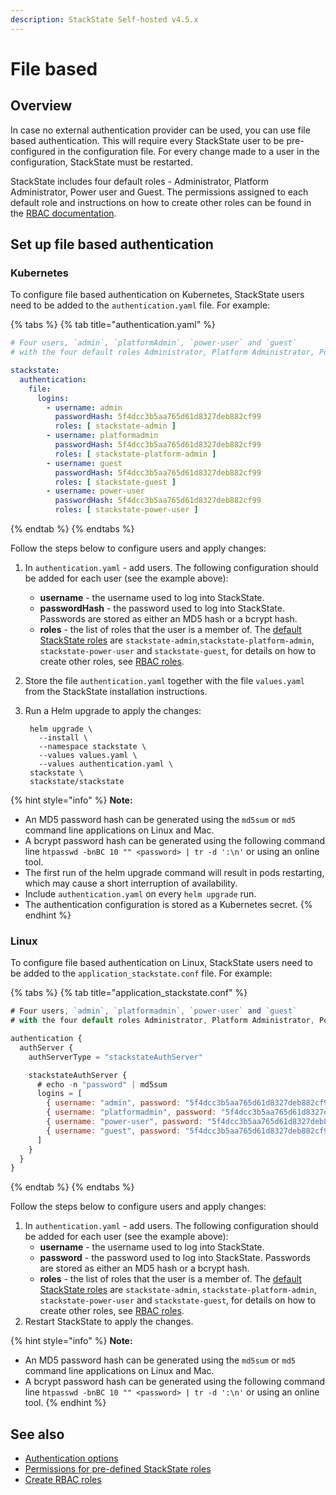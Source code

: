 ```yaml
---
description: StackState Self-hosted v4.5.x
---
```


# File based


## Overview

In case no external authentication provider can be used, you can use file based authentication. This will require every StackState user to be pre-configured in the configuration file. For every change made to a user in the configuration, StackState must be restarted.

StackState includes four default roles - Administrator, Platform Administrator, Power user and Guest. The permissions assigned to each default role and instructions on how to create other roles can be found in the [RBAC documentation](../rbac/role_based_access_control.md).

## Set up file based authentication

### Kubernetes

To configure file based authentication on Kubernetes, StackState users need to be added to the `authentication.yaml` file. For example:

{% tabs %}
{% tab title="authentication.yaml" %}
```yaml
# Four users, `admin`, `platformAdmin`, `power-user` and `guest`
# with the four default roles Administrator, Platform Administrator, Power user and Guest

stackstate:
  authentication:
    file:
      logins:
        - username: admin
          passwordHash: 5f4dcc3b5aa765d61d8327deb882cf99
          roles: [ stackstate-admin ]
        - username: platformadmin
          passwordHash: 5f4dcc3b5aa765d61d8327deb882cf99
          roles: [ stackstate-platform-admin ]
        - username: guest
          passwordHash: 5f4dcc3b5aa765d61d8327deb882cf99
          roles: [ stackstate-guest ]
        - username: power-user
          passwordHash: 5f4dcc3b5aa765d61d8327deb882cf99
          roles: [ stackstate-power-user ]
```
{% endtab %}
{% endtabs %}

Follow the steps below to configure users and apply changes:

1. In `authentication.yaml` - add users. The following configuration should be added for each user \(see the example above\):
   * **username** - the username used to log into StackState.
   * **passwordHash** - the password used to log into StackState. Passwords are stored as either an MD5 hash or a bcrypt hash.
   * **roles** - the list of roles that the user is a member of. The [default StackState roles](../rbac/rbac_permissions.md#predefined-roles) are `stackstate-admin`,`stackstate-platform-admin`, `stackstate-power-user` and `stackstate-guest`, for details on how to create other roles, see [RBAC roles](../rbac/rbac_roles.md).
2. Store the file `authentication.yaml` together with the file `values.yaml` from the StackState installation instructions.
3. Run a Helm upgrade to apply the changes:

   ```text
    helm upgrade \
      --install \
      --namespace stackstate \
      --values values.yaml \
      --values authentication.yaml \
    stackstate \
    stackstate/stackstate
   ```

{% hint style="info" %}
**Note:**

* An MD5 password hash can be generated using the `md5sum` or `md5` command line applications on Linux and Mac.
* A bcrypt password hash can be generated using the following command line `htpasswd -bnBC 10 "" <password> | tr -d ':\n'` or using an online tool.
* The first run of the helm upgrade command will result in pods restarting, which may cause a short interruption of availability.
* Include `authentication.yaml` on every `helm upgrade` run.
* The authentication configuration is stored as a Kubernetes secret.
{% endhint %}

### Linux

To configure file based authentication on Linux, StackState users need to be added to the `application_stackstate.conf` file. For example:

{% tabs %}
{% tab title="application\_stackstate.conf" %}
```javascript
# Four users, `admin`, `platformadmin`, `power-user` and `guest`
# with the four default roles Administrator, Platform Administrator, Power user and Guest

authentication {
  authServer {
    authServerType = "stackstateAuthServer"

    stackstateAuthServer {
      # echo -n "password" | md5sum
      logins = [
        { username: "admin", password: "5f4dcc3b5aa765d61d8327deb882cf99", roles: ["stackstate-admin"] }
        { username: "platformadmin", password: "5f4dcc3b5aa765d61d8327deb882cf99", roles: ["stackstate-platform-admin"] }
        { username: "power-user", password: "5f4dcc3b5aa765d61d8327deb882cf99", roles: ["stackstate-power-user"] }
        { username: "guest", password: "5f4dcc3b5aa765d61d8327deb882cf99", roles: ["stackstate-guest"] }
      ]
    }
  }
}
```
{% endtab %}
{% endtabs %}

Follow the steps below to configure users and apply changes:

1. In `authentication.yaml` - add users. The following configuration should be added for each user \(see the example above\):
   * **username** - the username used to log into StackState.
   * **password** - the password used to log into StackState. Passwords are stored as either an MD5 hash or a bcrypt hash.
   * **roles** - the list of roles that the user is a member of. The [default StackState roles](../rbac/rbac_permissions.md#predefined-roles) are `stackstate-admin`, `stackstate-platform-admin`, `stackstate-power-user` and `stackstate-guest`, for details on how to create other roles, see [RBAC roles](../rbac/rbac_roles.md).
2. Restart StackState to apply the changes.

{% hint style="info" %}
**Note:**

* An MD5 password hash can be generated using the `md5sum` or `md5` command line applications on Linux and Mac.
* A bcrypt password hash can be generated using the following command line `htpasswd -bnBC 10 "" <password> | tr -d ':\n'` or using an online tool.
{% endhint %}

## See also

* [Authentication options](authentication_options.md)
* [Permissions for pre-defined StackState roles](../rbac/rbac_permissions.md#predefined-roles)
* [Create RBAC roles](../rbac/rbac_roles.md)

